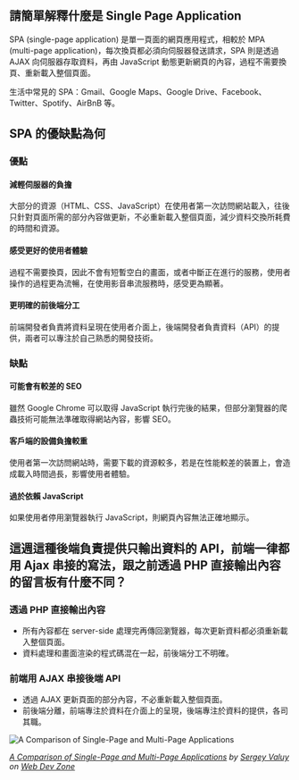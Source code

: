 ## 請簡單解釋什麼是 Single Page Application

SPA (single-page application) 是單一頁面的網頁應用程式，相較於 MPA (multi-page application)，每次換頁都必須向伺服器發送請求，SPA 則是透過 AJAX 向伺服器存取資料，再由 JavaScript 動態更新網頁的內容，過程不需要換頁、重新載入整個頁面。

生活中常見的 SPA：Gmail、Google Maps、Google Drive、Facebook、Twitter、Spotify、AirBnB 等。

## SPA 的優缺點為何

### 優點

#### 減輕伺服器的負擔

大部分的資源（HTML、CSS、JavaScript）在使用者第一次訪問網站載入，往後只針對頁面所需的部分內容做更新，不必重新載入整個頁面，減少資料交換所耗費的時間和資源。

#### 感受更好的使用者體驗

過程不需要換頁，因此不會有短暫空白的畫面，或者中斷正在進行的服務，使用者操作的過程更為流暢，在使用影音串流服務時，感受更為顯著。

#### 更明確的前後端分工

前端開發者負責將資料呈現在使用者介面上，後端開發者負責資料（API）的提供，兩者可以專注於自己熟悉的開發技術。

### 缺點

#### 可能會有較差的 SEO

雖然 Google Chrome 可以取得 JavaScript 執行完後的結果，但部分瀏覽器的爬蟲技術可能無法準確取得網站內容，影響 SEO。

#### 客戶端的設備負擔較重

使用者第一次訪問網站時，需要下載的資源較多，若是在性能較差的裝置上，會造成載入時間過長，影響使用者體驗。

#### 過於依賴 JavaScript

如果使用者停用瀏覽器執行 JavaScript，則網頁內容無法正確地顯示。

## 這週這種後端負責提供只輸出資料的 API，前端一律都用 Ajax 串接的寫法，跟之前透過 PHP 直接輸出內容的留言板有什麼不同？

### 透過 PHP 直接輸出內容

* 所有內容都在 server-side 處理完再傳回瀏覽器，每次更新資料都必須重新載入整個頁面。
* 資料處理和畫面渲染的程式碼混在一起，前後端分工不明確。

### 前端用 AJAX 串接後端 API

* 透過 AJAX 更新頁面的部分內容，不必重新載入整個頁面。
* 前後端分離，前端專注於資料在介面上的呈現，後端專注於資料的提供，各司其職。

![A Comparison of Single-Page and Multi-Page Applications](https://dzone.com/storage/temp/13596577-traditional-and-spa.jpg)

*[A Comparison of Single-Page and Multi-Page Applications](https://dzone.com/articles/the-comparison-of-single-page-and-multi-page-appli) by [Sergey Valuy](https://dzone.com/users/4277126/sergeyvaluy.html) on [Web Dev Zone](https://dzone.com/)*
